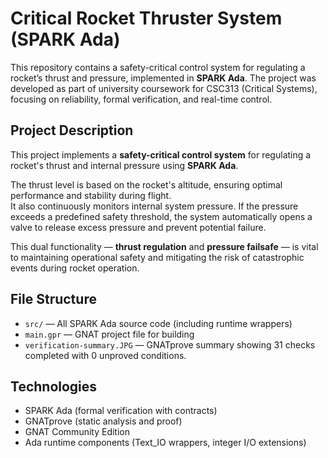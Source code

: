 # Critical Rocket Thruster System (SPARK Ada)

This repository contains a safety-critical control system for regulating a rocket’s thrust and pressure, implemented in **SPARK Ada**. The project was developed as part of university coursework for CSC313 (Critical Systems), focusing on reliability, formal verification, and real-time control.


## Project Description

This project implements a **safety-critical control system** for regulating a rocket's thrust and internal pressure using **SPARK Ada**.

The thrust level is based on the rocket's altitude, ensuring optimal performance and stability during flight.  
It also continuously monitors internal system pressure. If the pressure exceeds a predefined safety threshold, the system automatically opens a valve to release excess pressure and prevent potential failure.

This dual functionality — **thrust regulation** and **pressure failsafe** — is vital to maintaining operational safety and mitigating the risk of catastrophic events during rocket operation.


## File Structure

- `src/` — All SPARK Ada source code (including runtime wrappers)
- `main.gpr` — GNAT project file for building
- `verification-summary.JPG` — GNATprove summary showing 31 checks completed with 0 unproved conditions.

## Technologies

- SPARK Ada (formal verification with contracts)
- GNATprove (static analysis and proof)
- GNAT Community Edition
- Ada runtime components (Text_IO wrappers, integer I/O extensions)

